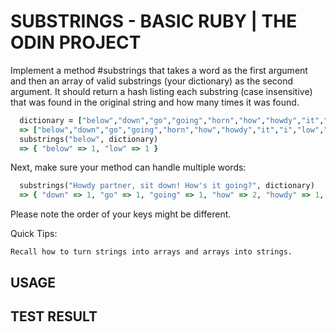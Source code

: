 # SUBSTRINGS - BASIC RUBY | THE ODIN PROJECT 

Implement a method #substrings that takes a word as the first argument and then an array of valid substrings (your dictionary) as the second argument. It should return a hash listing each substring (case insensitive) that was found in the original string and how many times it was found.

```Ruby
  dictionary = ["below","down","go","going","horn","how","howdy","it","i","low","own","part","partner","sit"]
  => ["below","down","go","going","horn","how","howdy","it","i","low","own","part","partner","sit"]
  substrings("below", dictionary)
  => { "below" => 1, "low" => 1 }
```

Next, make sure your method can handle multiple words:

```Ruby
  substrings("Howdy partner, sit down! How's it going?", dictionary)
  => { "down" => 1, "go" => 1, "going" => 1, "how" => 2, "howdy" => 1, "it" => 2, "i" => 3, "own" => 1, "part" => 1, "partner" => 1, "sit" => 1 }
```

Please note the order of your keys might be different.

Quick Tips:

    Recall how to turn strings into arrays and arrays into strings.


## USAGE

## TEST RESULT